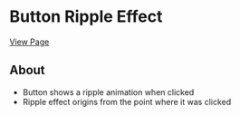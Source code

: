 # Button Ripple Effect

[View Page](https://amrdesai.github.io/button-ripple-effect/)

## About
- Button shows a ripple animation when clicked 
- Ripple effect origins from the point where it was clicked
